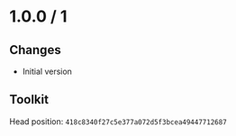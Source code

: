 # 1.0.0 / 1

## Changes

- Initial version

## Toolkit

Head position: `418c8340f27c5e377a072d5f3bcea49447712687`
